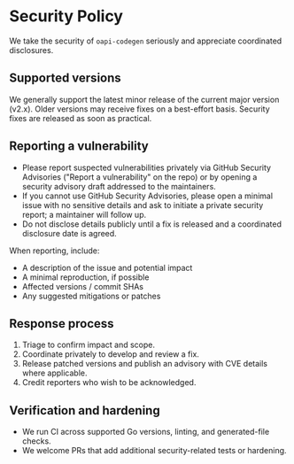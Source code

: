 # Security Policy

We take the security of `oapi-codegen` seriously and appreciate coordinated disclosures.

## Supported versions

We generally support the latest minor release of the current major version (v2.x). Older versions may receive fixes on a best-effort basis. Security fixes are released as soon as practical.

## Reporting a vulnerability

- Please report suspected vulnerabilities privately via GitHub Security Advisories ("Report a vulnerability" on the repo) or by opening a security advisory draft addressed to the maintainers.
- If you cannot use GitHub Security Advisories, please open a minimal issue with no sensitive details and ask to initiate a private security report; a maintainer will follow up.
- Do not disclose details publicly until a fix is released and a coordinated disclosure date is agreed.

When reporting, include:

- A description of the issue and potential impact
- A minimal reproduction, if possible
- Affected versions / commit SHAs
- Any suggested mitigations or patches

## Response process

1. Triage to confirm impact and scope.
2. Coordinate privately to develop and review a fix.
3. Release patched versions and publish an advisory with CVE details where applicable.
4. Credit reporters who wish to be acknowledged.

## Verification and hardening

- We run CI across supported Go versions, linting, and generated-file checks.
- We welcome PRs that add additional security-related tests or hardening.
